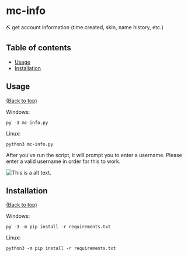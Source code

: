 # mc-info
 ⛏ get account information (time created, skin, name history, etc.) 
 
## Table of contents

- [Usage](#usage)
- [Installation](#installation)

## Usage

[(Back to top)](#table-of-contents)

Windows: 

```
py -3 mc-info.py
```

Linux:
```
python3 mc-info.py
```

After you've run the script, it will prompt you to enter a username.
Please enter a valid username in order for this to work.


![This is a alt text.](https://external-content.duckduckgo.com/iu/?u=https%3A%2F%2Fwallpapercave.com%2Fwp%2Fwp4711614.png&f=1&nofb=1 "ily <3")

## Installation

[(Back to top)](#table-of-contents)

Windows:
```
py -3 -m pip install -r requirements.txt
```

Linux:
```
python3 -m pip install -r requirements.txt
```
